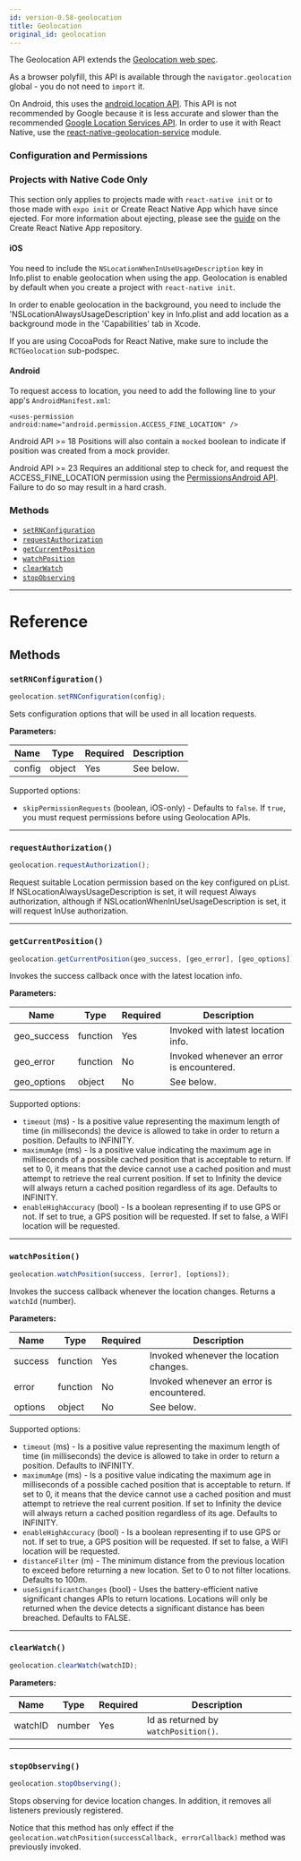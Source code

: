 ```yaml
---
id: version-0.58-geolocation
title: Geolocation
original_id: geolocation
---
```


The Geolocation API extends the [Geolocation web spec](https://developer.mozilla.org/en-US/docs/Web/API/Geolocation).

As a browser polyfill, this API is available through the `navigator.geolocation` global - you do not need to `import` it.

On Android, this uses the [android.location API](https://developer.android.com/reference/android/location/package-summary). This API is not recommended by Google because it is less accurate and slower than the recommended [Google Location Services API](https://developer.android.com/training/location/). In order to use it with React Native, use the [react-native-geolocation-service](https://github.com/Agontuk/react-native-geolocation-service) module.

### Configuration and Permissions

<div class="banner-crna-ejected">
  <h3>Projects with Native Code Only</h3>
  <p>
    This section only applies to projects made with <code>react-native init</code>
    or to those made with <code>expo init</code> or Create React Native App which have since ejected. For
    more information about ejecting, please see
    the <a href="https://github.com/react-community/create-react-native-app/blob/master/EJECTING.md" target="_blank">guide</a> on
    the Create React Native App repository.
  </p>
</div>

#### iOS

You need to include the `NSLocationWhenInUseUsageDescription` key in Info.plist to enable geolocation when using the app. Geolocation is enabled by default when you create a project with `react-native init`.

In order to enable geolocation in the background, you need to include the 'NSLocationAlwaysUsageDescription' key in Info.plist and add location as a background mode in the 'Capabilities' tab in Xcode.

If you are using CocoaPods for React Native, make sure to include the `RCTGeolocation` sub-podspec.

#### Android

To request access to location, you need to add the following line to your app's `AndroidManifest.xml`:

`<uses-permission android:name="android.permission.ACCESS_FINE_LOCATION" />`

Android API >= 18 Positions will also contain a `mocked` boolean to indicate if position was created from a mock provider.

<p>
  Android API >= 23 Requires an additional step to check for, and request
  the ACCESS_FINE_LOCATION permission using
  the <a href="/docs/permissionsandroid" target="_blank">PermissionsAndroid API</a>.
  Failure to do so may result in a hard crash.
</p>

### Methods

- [`setRNConfiguration`](#setrnconfiguration)
- [`requestAuthorization`](#requestauthorization)
- [`getCurrentPosition`](#getcurrentposition)
- [`watchPosition`](#watchposition)
- [`clearWatch`](#clearwatch)
- [`stopObserving`](#stopobserving)

---

# Reference

## Methods

### `setRNConfiguration()`

```jsx
geolocation.setRNConfiguration(config);
```

Sets configuration options that will be used in all location requests.

**Parameters:**

| Name   | Type   | Required | Description |
| ------ | ------ | -------- | ----------- |
| config | object | Yes      | See below.  |

Supported options:

- `skipPermissionRequests` (boolean, iOS-only) - Defaults to `false`. If `true`, you must request permissions before using Geolocation APIs.

---

### `requestAuthorization()`

```jsx
geolocation.requestAuthorization();
```

Request suitable Location permission based on the key configured on pList. If NSLocationAlwaysUsageDescription is set, it will request Always authorization, although if NSLocationWhenInUseUsageDescription is set, it will request InUse authorization.

---

### `getCurrentPosition()`

```jsx
geolocation.getCurrentPosition(geo_success, [geo_error], [geo_options]);
```

Invokes the success callback once with the latest location info.

**Parameters:**

| Name        | Type     | Required | Description                               |
| ----------- | -------- | -------- | ----------------------------------------- |
| geo_success | function | Yes      | Invoked with latest location info.        |
| geo_error   | function | No       | Invoked whenever an error is encountered. |
| geo_options | object   | No       | See below.                                |

Supported options:

- `timeout` (ms) - Is a positive value representing the maximum length of time (in milliseconds) the device is allowed to take in order to return a position. Defaults to INFINITY.
- `maximumAge` (ms) - Is a positive value indicating the maximum age in milliseconds of a possible cached position that is acceptable to return. If set to 0, it means that the device cannot use a cached position and must attempt to retrieve the real current position. If set to Infinity the device will always return a cached position regardless of its age. Defaults to INFINITY.
- `enableHighAccuracy` (bool) - Is a boolean representing if to use GPS or not. If set to true, a GPS position will be requested. If set to false, a WIFI location will be requested.

---

### `watchPosition()`

```jsx
geolocation.watchPosition(success, [error], [options]);
```

Invokes the success callback whenever the location changes. Returns a `watchId` (number).

**Parameters:**

| Name    | Type     | Required | Description                               |
| ------- | -------- | -------- | ----------------------------------------- |
| success | function | Yes      | Invoked whenever the location changes.    |
| error   | function | No       | Invoked whenever an error is encountered. |
| options | object   | No       | See below.                                |

Supported options:

- `timeout` (ms) - Is a positive value representing the maximum length of time (in milliseconds) the device is allowed to take in order to return a position. Defaults to INFINITY.
- `maximumAge` (ms) - Is a positive value indicating the maximum age in milliseconds of a possible cached position that is acceptable to return. If set to 0, it means that the device cannot use a cached position and must attempt to retrieve the real current position. If set to Infinity the device will always return a cached position regardless of its age. Defaults to INFINITY.
- `enableHighAccuracy` (bool) - Is a boolean representing if to use GPS or not. If set to true, a GPS position will be requested. If set to false, a WIFI location will be requested.
- `distanceFilter` (m) - The minimum distance from the previous location to exceed before returning a new location. Set to 0 to not filter locations. Defaults to 100m.
- `useSignificantChanges` (bool) - Uses the battery-efficient native significant changes APIs to return locations. Locations will only be returned when the device detects a significant distance has been breached. Defaults to FALSE.

---

### `clearWatch()`

```jsx
geolocation.clearWatch(watchID);
```

**Parameters:**

| Name    | Type   | Required | Description                          |
| ------- | ------ | -------- | ------------------------------------ |
| watchID | number | Yes      | Id as returned by `watchPosition()`. |

---

### `stopObserving()`

```jsx
geolocation.stopObserving();
```

Stops observing for device location changes. In addition, it removes all listeners previously registered.

Notice that this method has only effect if the `geolocation.watchPosition(successCallback, errorCallback)` method was previously invoked.
